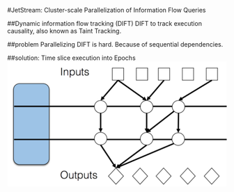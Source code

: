 #JetStream:	Cluster-scale	Parallelization	of Information Flow Queries

##Dynamic information flow tracking (DIFT)
DIFT to track execution causality, also known as Taint Tracking.

##problem
Parallelizing DIFT is hard. Because of sequential dependencies.

##solution:
Time slice execution into Epochs
![](local.png)
